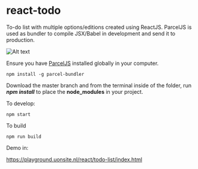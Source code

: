 # react-todo
To-do list with multiple options/editions created using ReactJS. ParcelJS is used as bundler to compile JSX/Babel in development and send it to production.

![Alt text](https://playground.uonsite.nl/react/todo-list/todo.jpg "todo scheme")

Ensure you have [ParcelJS](https://parceljs.org/ "ParcelJS") installed globally in your computer.

```
npm install -g parcel-bundler
```
Download the master branch and from the terminal inside of the folder, run ***npm install*** to place the __node_modules__ in your project.

To develop:
```
npm start
```

To build
```
npm run build
```

Demo in:

https://playground.uonsite.nl/react/todo-list/index.html
